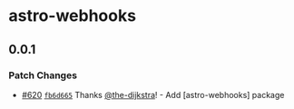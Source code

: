 # astro-webhooks

## 0.0.1

### Patch Changes

- [#620](https://github.com/codiume/orbit/pull/620) [`fb6d665`](https://github.com/codiume/orbit/commit/fb6d6657c8a3b41624f53c0065600fcdf181215d) Thanks [@the-dijkstra](https://github.com/the-dijkstra)! - Add [astro-webhooks] package

